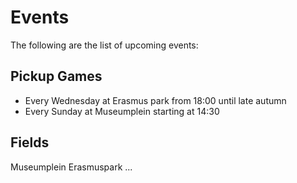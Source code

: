 
Events
======

The following are the list of upcoming events:

## Pickup Games

- Every Wednesday at Erasmus park from 18:00 until late autumn
- Every Sunday at Museumplein starting at 14:30


## Fields

Museumplein
Erasmuspark
...
